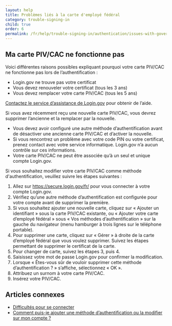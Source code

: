 ```yaml
---
layout: help
title: Problèmes liés à la carte d'employé fédéral
category: trouble-signing-in
child: true
order: 6
permalink: /fr/help/trouble-signing-in/authentication/issues-with-government-employee-id-piv-cac/
---
```


## Ma carte PIV/CAC ne fonctionne pas

Voici différentes raisons possibles expliquant pourquoi votre carte PIV/CAC ne fonctionne pas lors de l’authentification :

* Login.gov ne trouve pas votre certificat
* Vous devez renouveler votre certificat (tous les 3 ans)
* Vous devez remplacer votre carte PIV/CAC (tous les 5 ans)

[Contactez le service d’assistance de Login.gov](/fr/contact/) pour obtenir de l’aide.

Si vous avez récemment reçu une nouvelle carte PIV/CAC, vous devrez supprimer l’ancienne et la remplacer par la nouvelle.
* Vous devez avoir configuré une autre méthode d’authentification avant de désactiver une ancienne carte PIV/CAC et d’activer la nouvelle.
* Si vous rencontrez un problème avec votre code PIN ou votre certificat, prenez contact avec votre service informatique. Login.gov n’a aucun contrôle sur ces informations.
* Votre carte PIV/CAC ne peut être associée qu’à un seul et unique compte Login.gov.

Si vous souhaitez modifier votre carte PIV/CAC comme méthode d'authentification, veuillez suivre les étapes suivantes :

1. Allez sur <https://secure.login.gov/fr/> pour vous connecter à votre compte Login.gov.
1. Vérifiez qu’une autre méthode d’authentification est configurée pour votre compte avant de supprimer la première.
1. Si vous souhaitez ajouter une nouvelle carte, cliquez sur « Ajouter un identifiant » sous la carte PIV/CAC existante, ou « Ajouter votre carte d’employé fédéral » sous « Vos méthodes d’authentification » sur la gauche du navigateur (menu hamburger à trois lignes sur le téléphone portable).
1. Pour supprimer une carte, cliquez sur « Gérer » à droite de la carte d’employé fédéral que vous voulez supprimer. Suivez les étapes permettant de supprimer le certificat de la carte.
1. Pour changer de carte, suivez les étapes 3, puis 4.
1. Saisissez votre mot de passe Login.gov pour confirmer la modification.
1. Lorsque « Êtes-vous sûr de vouloir supprimer cette méthode d’authentification ? » s’affiche, sélectionnez « OK ».
1. Attribuez un surnom à votre carte PIV/CAC.
1. Insérez votre PIV/CAC.

## Articles connexes

* [Difficultés pour se connecter](#)
* [Comment puis-je ajouter une méthode d’authentification ou la modifier sur mon compte ?](#)
